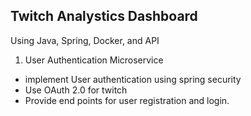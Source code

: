 ## Twitch Analystics Dashboard
Using Java, Spring, Docker, and API

1. User Authentication Microservice
- implement User authentication using spring security
- Use OAuth 2.0 for twitch
- Provide end points for user registration and login.